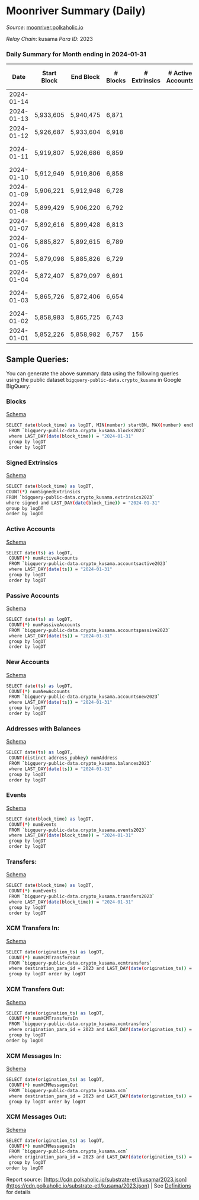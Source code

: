 # Moonriver Summary (Daily)

_Source_: [moonriver.polkaholic.io](https://moonriver.polkaholic.io)

*Relay Chain*: kusama
*Para ID*: 2023



### Daily Summary for Month ending in 2024-01-31


| Date    | Start Block | End Block | # Blocks | # Extrinsics | # Active Accounts | # Passive Accounts | # New Accounts | # Addresses | # Events  | # Transfers ($USD) | # XCM Transfers In ($USD) | # XCM Transfers Out ($USD) | # XCM In | # XCM Out | Issues |
|---------|-------------|-----------|----------|--------------|-------------------|--------------------|----------------|-------------|-----------|--------------------|---------------------------|----------------------------|----------|-----------|--------|
| 2024-01-14 |  |  |  |  |  |  |  |  |  |   |   |   |  |  |  |
| 2024-01-13 | 5,933,605 | 5,940,475 | 6,871 |  |  |  |  |  |  |   |   |   |  |  |  |
| 2024-01-12 | 5,926,687 | 5,933,604 | 6,918 |  |  |  |  |  |  |   | 23 ($8,742.20) | 66 ($5,200.52) | 66 | 32 |  |
| 2024-01-11 | 5,919,807 | 5,926,686 | 6,859 |  |  |  |  |  |  |   | 14 ($1,183.92) | 82 ($11,856.02) | 131 | 114 | 21 missing (0.31%) |
| 2024-01-10 | 5,912,949 | 5,919,806 | 6,858 |  |  |  |  |  |  |   | 33 ($39,878.28) | 78 ($12,318.92) | 99 | 84 |  |
| 2024-01-09 | 5,906,221 | 5,912,948 | 6,728 |  |  |  |  |  |  |   | 29 ($53,543.22) | 73 ($10,325.65) | 86 | 86 |  |
| 2024-01-08 | 5,899,429 | 5,906,220 | 6,792 |  |  |  |  |  |  |   | 23 ($31,786.63) | 85 ($10,673.64) | 91 | 92 |  |
| 2024-01-07 | 5,892,616 | 5,899,428 | 6,813 |  |  |  |  |  |  |   | 16 ($24,772.02) | 61 ($10,351.12) | 74 | 75 |  |
| 2024-01-06 | 5,885,827 | 5,892,615 | 6,789 |  |  |  |  |  |  |   | 23 ($5,874.30) | 72 ($10,734.36) | 80 | 78 |  |
| 2024-01-05 | 5,879,098 | 5,885,826 | 6,729 |  |  |  |  |  |  |   | 35 ($28,039.60) | 88 ($16,179.04) | 100 | 102 |  |
| 2024-01-04 | 5,872,407 | 5,879,097 | 6,691 |  |  |  |  |  |  |   | 57 ($126,878.30) | 136 ($227,264.51) | 155 | 145 |  |
| 2024-01-03 | 5,865,726 | 5,872,406 | 6,654 |  |  |  |  |  |  |   | 94 ($173,562.88) | 155 ($50,809.35) | 185 | 183 | 27 missing (0.40%) |
| 2024-01-02 | 5,858,983 | 5,865,725 | 6,743 |  |  |  |  |  |  |   | 17 ($5,287.97) | 75 ($2,108.01) | 54 | 73 |  |
| 2024-01-01 | 5,852,226 | 5,858,982 | 6,757 | 156 |  |  |  | 668,575 | 697,949 | 28,361 ($6,118,023.85) | 22 ($233,952.54) | 81 ($17,768.45) | 78 | 91 |  |

## Sample Queries:
You can generate the above summary data using the following queries using the public dataset `bigquery-public-data.crypto_kusama` in Google BigQuery:


### Blocks 

[Schema](https://github.com/colorfulnotion/substrate-etl/blob/main/schema/blocks.json)

```bash
SELECT date(block_time) as logDT, MIN(number) startBN, MAX(number) endBN, COUNT(*) numBlocks 
 FROM `bigquery-public-data.crypto_kusama.blocks2023`  
 where LAST_DAY(date(block_time)) = "2024-01-31" 
 group by logDT 
 order by logDT
```

### Signed Extrinsics 

[Schema](https://github.com/colorfulnotion/substrate-etl/blob/main/schema/extrinsics.json)

```bash
SELECT date(block_time) as logDT, 
COUNT(*) numSignedExtrinsics 
FROM `bigquery-public-data.crypto_kusama.extrinsics2023`  
where signed and LAST_DAY(date(block_time)) = "2024-01-31" 
group by logDT 
order by logDT
```

### Active Accounts 

[Schema](https://github.com/colorfulnotion/substrate-etl/blob/main/schema/accountsactive.json)

```bash
SELECT date(ts) as logDT, 
 COUNT(*) numActiveAccounts 
 FROM `bigquery-public-data.crypto_kusama.accountsactive2023` 
 where LAST_DAY(date(ts)) = "2024-01-31" 
 group by logDT 
 order by logDT
```

### Passive Accounts 

[Schema](https://github.com/colorfulnotion/substrate-etl/blob/main/schema/accountspassive.json)

```bash
SELECT date(ts) as logDT, 
 COUNT(*) numPassiveAccounts 
 FROM `bigquery-public-data.crypto_kusama.accountspassive2023` 
 where LAST_DAY(date(ts)) = "2024-01-31" 
 group by logDT 
 order by logDT
```

### New Accounts 

[Schema](https://github.com/colorfulnotion/substrate-etl/blob/main/schema/accountsnew.json)

```bash
SELECT date(ts) as logDT, 
 COUNT(*) numNewAccounts 
 FROM `bigquery-public-data.crypto_kusama.accountsnew2023` 
 where LAST_DAY(date(ts)) = "2024-01-31" 
 group by logDT
 order by logDT
```

### Addresses with Balances 

[Schema](https://github.com/colorfulnotion/substrate-etl/blob/main/schema/balances.json)

```bash
SELECT date(ts) as logDT,
 COUNT(distinct address_pubkey) numAddress 
 FROM `bigquery-public-data.crypto_kusama.balances2023` 
 where LAST_DAY(date(ts)) = "2024-01-31" 
 group by logDT 
 order by logDT
```

### Events 

[Schema](https://github.com/colorfulnotion/substrate-etl/blob/main/schema/events.json)

```bash
SELECT date(block_time) as logDT, 
 COUNT(*) numEvents 
 FROM `bigquery-public-data.crypto_kusama.events2023` 
 where LAST_DAY(date(block_time)) = "2024-01-31" 
 group by logDT 
 order by logDT
```

### Transfers:

[Schema](https://github.com/colorfulnotion/substrate-etl/blob/main/schema/transfers.json)

```bash
SELECT date(block_time) as logDT, 
 COUNT(*) numEvents 
 FROM `bigquery-public-data.crypto_kusama.transfers2023` 
 where LAST_DAY(date(block_time)) = "2024-01-31" 
 group by logDT 
 order by logDT
```

### XCM Transfers In: 

[Schema](https://github.com/colorfulnotion/substrate-etl/blob/main/schema/xcmtransfers.json)

```bash
SELECT date(origination_ts) as logDT, 
 COUNT(*) numXCMTransfersOut 
 FROM `bigquery-public-data.crypto_kusama.xcmtransfers` 
 where destination_para_id = 2023 and LAST_DAY(date(origination_ts)) = "2024-01-31" 
 group by logDT order by logDT
```

### XCM Transfers Out: 

[Schema](https://github.com/colorfulnotion/substrate-etl/blob/main/schema/xcmtransfers.json)

```bash
SELECT date(origination_ts) as logDT, 
 COUNT(*) numXCMTransfersIn 
 FROM `bigquery-public-data.crypto_kusama.xcmtransfers` 
 where origination_para_id = 2023 and LAST_DAY(date(origination_ts)) = "2024-01-31" 
 group by logDT 
order by logDT
```

### XCM Messages In: 

[Schema](https://github.com/colorfulnotion/substrate-etl/blob/main/schema/xcm.json)

```bash
SELECT date(origination_ts) as logDT, 
 COUNT(*) numXCMMessagesOut 
 FROM `bigquery-public-data.crypto_kusama.xcm` 
 where destination_para_id = 2023 and LAST_DAY(date(origination_ts)) = "2024-01-31" 
 group by logDT order by logDT
```

### XCM Messages Out: 

[Schema](https://github.com/colorfulnotion/substrate-etl/blob/main/schema/xcm.json)

```bash
SELECT date(origination_ts) as logDT, 
 COUNT(*) numXCMMessagesIn 
 FROM `bigquery-public-data.crypto_kusama.xcm` 
 where origination_para_id = 2023 and LAST_DAY(date(origination_ts)) = "2024-01-31" 
 group by logDT 
order by logDT
```


Report source: [https://cdn.polkaholic.io/substrate-etl/kusama/2023.json](https://cdn.polkaholic.io/substrate-etl/kusama/2023.json) | See [Definitions](/DEFINITIONS.md) for details
